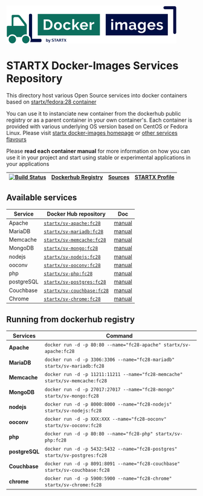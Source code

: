 [![startxfr/docker-images](https://raw.githubusercontent.com/startxfr/docker-images/master/travis/logo-small.svg?sanitize=true)](https://github.com/startxfr/docker-images)

# STARTX Docker-Images Services Repository

This directory host various Open Source services into docker containers based on [startx/fedora:28 container](https://hub.docker.com/r/startx/fedora)

You can use it to instanciate new container from the dockerhub public registry 
or as a parent container in your own container's. 
Each container is provided with various underlying OS version based on CentOS or 
Fedora Linux. Please visit [startx docker-images homepage](https://github.com/startxfr/docker-images/)
or [other services flavours](https://github.com/startxfr/docker-images/Services#container-flavours)

Please **read each container manual** for more information on how you can use it in 
your project and start using stable or experimental applications in your applications

| [![Build Status](https://travis-ci.org/startxfr/docker-images.svg?branch=fc28)](https://travis-ci.org/startxfr/docker-images) | [Dockerhub Registry](https://hub.docker.com/r/startx) | [Sources](https://github.com/startxfr/docker-images/)             | [STARTX Profile](https://github.com/startxfr) | 
|-------------------------------------------------------------------------------------------------------------------|-------------------------------------------------------|-------------------------------------------------------------------|-----------------------------------------------|

## Available services

| Service       | Docker Hub repository                                                     | Doc
|---------------|---------------------------------------------------------------------------|-----------------------------
| Apache        | [`startx/sv-apache:fc28`](https://hub.docker.com/r/startx/sv-apache)      | [manual](apache/README.md)
| MariaDB       | [`startx/sv-mariadb:fc28`](https://hub.docker.com/r/startx/sv-mariadb)    | [manual](mariadb/README.md)
| Memcache      | [`startx/sv-memcache:fc28`](https://hub.docker.com/r/startx/sv-memcache)  | [manual](memcache/README.md) 
| MongoDB       | [`startx/sv-mongo:fc28`](https://hub.docker.com/r/startx/sv-mongo)        | [manual](mongo/README.md)
| nodejs        | [`startx/sv-nodejs:fc28`](https://hub.docker.com/r/startx/sv-nodejs)      | [manual](nodejs/README.md)
| ooconv        | [`startx/sv-ooconv:fc28`](https://hub.docker.com/r/startx/sv-ooconv)      | [manual](ooconv/README.md)
| php           | [`startx/sv-php:fc28`](https://hub.docker.com/r/startx/sv-php)            | [manual](php/README.md)
| postgreSQL    | [`startx/sv-postgres:fc28`](https://hub.docker.com/r/startx/sv-postgres)  | [manual](postgres/README.md)
| Couchbase     | [`startx/sv-couchbase:fc28`](https://hub.docker.com/r/startx/sv-couchbase)| [manual](couchbase/README.md)
| Chrome        | [`startx/sv-chrome:fc28`](https://hub.docker.com/r/startx/sv-chrome)      | [manual](chrome/README.md)


## Running from dockerhub registry

| Services            | Command                                                                        |
|---------------------|--------------------------------------------------------------------------------|
| **Apache**          | `docker run -d -p 80:80 --name="fc28-apache" startx/sv-apache:fc28`            | 
| **MariaDB**         | `docker run -d -p 3306:3306 --name="fc28-mariadb" startx/sv-mariadb:fc28`      | 
| **Memcache**        | `docker run -d -p 11211:11211 --name="fc28-memcache" startx/sv-memcache:fc28`  | 
| **MongoDB**         | `docker run -d -p 27017:27017 --name="fc28-mongo" startx/sv-mongo:fc28`        | 
| **nodejs**          | `docker run -d -p 8000:8000 --name="fc28-nodejs" startx/sv-nodejs:fc28`        | 
| **ooconv**          | `docker run -d -p XXX:XXX --name="fc28-ooconv" startx/sv-ooconv:fc28`          | 
| **php**             | `docker run -d -p 80:80 --name="fc28-php" startx/sv-php:fc28`                  | 
| **postgreSQL**      | `docker run -d -p 5432:5432 --name="fc28-postgres" startx/sv-postgres:fc28`    | 
| **Couchbase**       | `docker run -d -p 8091:8091 --name="fc28-couchbase" startx/sv-couchbase:fc28`  | 
| **chrome**          | `docker run -d -p 5900:5900 --name="fc28-chrome" startx/sv-chrome:fc28`        | 
